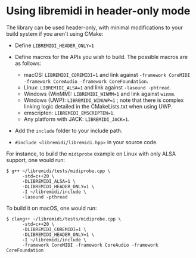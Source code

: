 # Using libremidi in header-only mode

The library can be used header-only, with minimal modifications to your build system if you aren't using CMake:

* Define `LIBREMIDI_HEADER_ONLY=1`
* Define macros for the APIs you wish to build. The possible macros are as follows: 

  * macOS: `LIBREMIDI_COREMIDI=1` and link against `-framework CoreMIDI -framework CoreAudio -framework CoreFoundation`.
  * Linux: `LIBREMIDI_ALSA=1` and link against `-lasound -phtread`.
  * Windows (WinMM): `LIBREMIDI_WINMM=1` and link against `winmm`.
  * Windows (UWP): `LIBREMIDI_WINUWP=1` ; note that there is complex linking logic detailed in the CMakeLists.txt when using UWP.
  * emscripten: `LIBREMIDI_EMSCRIPTEN=1`.
  * Any platform with JACK: `LIBREMIDI_JACK=1`.

* Add the `include` folder to your include path.
* `#include <libremidi/libremidi.hpp>` in your source code.

For instance, to build the `midiprobe` example on Linux with only ALSA support, one would run:

    $ g++ ~/libremidi/tests/midiprobe.cpp \
          -std=c++20 \
          -DLIBREMIDI_ALSA=1 \
          -DLIBREMIDI_HEADER_ONLY=1 \
          -I ~/libremidi/include \
          -lasound -pthread

To build it on macOS, one would run:

    $ clang++ ~/libremidi/tests/midiprobe.cpp \
          -std=c++20 \
          -DLIBREMIDI_COREMIDI=1 \
          -DLIBREMIDI_HEADER_ONLY=1 \
          -I ~/libremidi/include \
          -framework CoreMIDI -framework CoreAudio -framework CoreFoundation
